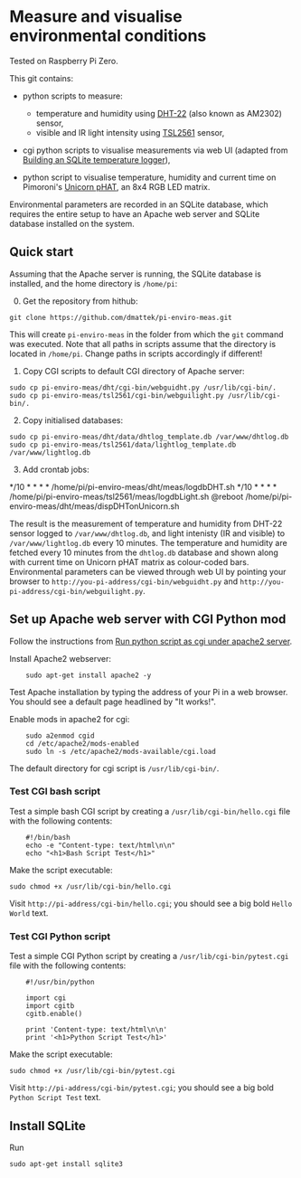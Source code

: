 # Measure and visualise environmental conditions

Tested on Raspberry Pi Zero.

This git contains: 

 - python scripts to measure:
	
	- temperature and humidity using [DHT-22](https://www.modmypi.com/blog/am2302-temphumidity-sensor) (also known as AM2302) sensor,
	- visible and IR light intensity using [TSL2561](https://www.adafruit.com/product/439) sensor,
 
 - cgi python scripts to visualise measurements via  web UI (adapted from [Building an SQLite temperature logger](http://raspberrywebserver.com/cgiscripting/rpi-temperature-logger/building-an-sqlite-temperature-logger.html)),
 
 - python script to visualise temperature, humidity and current time on Pimoroni's [Unicorn pHAT](https://shop.pimoroni.com/products/unicorn-phat), an 8x4 RGB LED matrix.
 

Environmental parameters are recorded in an SQLite database, which requires the entire setup to have an Apache web server and SQLite database installed on the system.

## Quick start

Assuming that the Apache server is running, the SQLite database is installed, and the home directory is `/home/pi`:

0. Get the repository from hithub:
```
git clone https://github.com/dmattek/pi-enviro-meas.git
```

This will create `pi-enviro-meas` in the folder from which the `git` command was executed. Note that all paths in scripts assume that the directory is located in `/home/pi`. Change paths in scripts accordingly if different!

1. Copy CGI scripts to default CGI directory of Apache server:
```
sudo cp pi-enviro-meas/dht/cgi-bin/webguidht.py /usr/lib/cgi-bin/.
sudo cp pi-enviro-meas/tsl2561/cgi-bin/webguilight.py /usr/lib/cgi-bin/.
```

2. Copy initialised databases:
```
sudo cp pi-enviro-meas/dht/data/dhtlog_template.db /var/www/dhtlog.db
sudo cp pi-enviro-meas/tsl2561/data/lightlog_template.db /var/www/lightlog.db
```

3. Add crontab jobs:

*/10 * * * * /home/pi/pi-enviro-meas/dht/meas/logdbDHT.sh
*/10 * * * * /home/pi/pi-enviro-meas/tsl2561/meas/logdbLight.sh
@reboot /home/pi/pi-enviro-meas/dht/meas/dispDHTonUnicorn.sh 


The result is the measurement of temperature and humidity from DHT-22 sensor logged to `/var/www/dhtlog.db`, and light intenisty (IR and visible) to `/var/www/lightlog.db` every 10 minutes. The temperature and humidity are fetched every 10 minutes from the `dhtlog.db` database and shown along with current time on Unicorn pHAT matrix as colour-coded bars. Environmental parameters can be viewed through web UI by pointing your browser to `http://you-pi-address/cgi-bin/webguidht.py` and `http://you-pi-address/cgi-bin/webguilight.py`.

## Set up Apache web server with CGI Python mod

Follow the instructions from [Run python script as cgi under apache2 server](https://www.raspberrypi.org/forums/viewtopic.php?t=155229).

Install Apache2 webserver:

```
	sudo apt-get install apache2 -y
```

Test Apache installation by typing the address of your Pi in a web browser. You should see a default page headlined by "It works!".


Enable mods in apache2 for cgi:

```
	sudo a2enmod cgid
	cd /etc/apache2/mods-enabled
	sudo ln -s /etc/apache2/mods-available/cgi.load
```
The default directory for cgi script is `/usr/lib/cgi-bin/`.

### Test CGI bash script

Test a simple bash CGI script by creating a `/usr/lib/cgi-bin/hello.cgi` file with the following contents:

```
	#!/bin/bash
	echo -e "Content-type: text/html\n\n"
	echo "<h1>Bash Script Test</h1>"
```
Make the script executable:

```
sudo chmod +x /usr/lib/cgi-bin/hello.cgi
```

Visit `http://pi-address/cgi-bin/hello.cgi`; you should see a big bold `Hello World` text.

### Test CGI Python script

Test a simple CGI Python script by creating a `/usr/lib/cgi-bin/pytest.cgi` file with the following contents:

```
	#!/usr/bin/python
	
	import cgi
	import cgitb
	cgitb.enable()

	print 'Content-type: text/html\n\n'
	print '<h1>Python Script Test</h1>'
```

Make the script executable:

```
sudo chmod +x /usr/lib/cgi-bin/pytest.cgi
```

Visit `http://pi-address/cgi-bin/pytest.cgi`; you should see a big bold `Python Script Test` text.

## Install SQLite

Run

```
sudo apt-get install sqlite3
```
